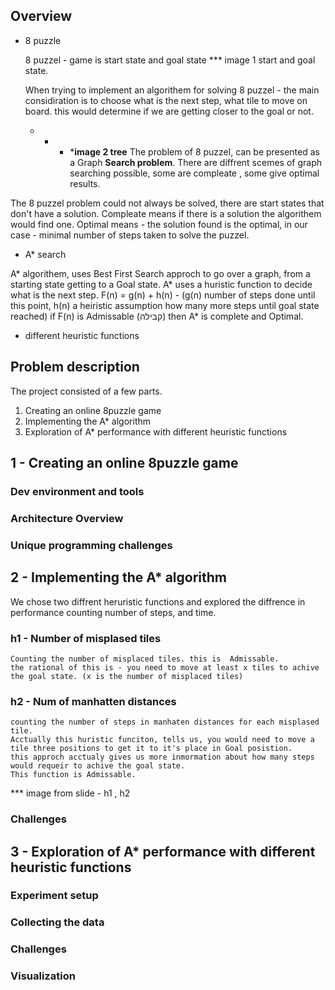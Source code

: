 
## Overview

* 8 puzzle

    8 puzzel - game is  start state and goal state
    *** image 1 start and goal state.
    
    
    When trying to implement an algorithem for solving 8 puzzel - the main considiration is to choose what is the next step, what tile to move on board. this would determine if we are getting closer to the goal or not.
     - - - ***image 2 tree**
The problem of 8 puzzel, can be presented as a Graph **Search problem**. 
There are diffrent scemes of graph searching  possible, some are compleate , some give optimal results.


The 8 puzzel problem could not always be solved, there are start states that don't have a solution.
Compleate means if there is a solution the algorithem would find one.
Optimal means - the solution found is the optimal, in our case - minimal number of steps taken to solve the puzzel.

        
* A* search 
 
A* algorithem, uses Best First Search approch to go over a graph, from a starting state getting to a Goal state.
A* uses a huristic function to decide what is the next step.
F(n) = g(n) + h(n)  - (g(n) number of steps done until this point, h(n) a heiristic assumption how many more steps until goal state reached)
if F(n) is Admissable (קבילה)  then  A* is complete and Optimal.



* different heuristic functions

## Problem description
The project consisted of a few parts.

1. Creating an online 8puzzle game
2. Implementing the A* algorithm
3. Exploration of A* performance with different heuristic functions

## 1 - Creating an online 8puzzle game
### Dev environment and tools

### Architecture Overview

### Unique programming challenges


## 2 - Implementing the A* algorithm
We chose two diffrent heruristic functions and explored the diffrence in performance counting number of steps, and time.


### h1 - Number of misplased tiles
    Counting the number of misplaced tiles. this is  Admissable.
    the rational of this is - you need to move at least x tiles to achive the goal state. (x is the number of misplaced tiles)
    

### h2 - Num of manhatten distances
    counting the number of steps in manhaten distances for each misplased tile.
    Acctually this huristic funciton, tells us, you would need to move a tile three positions to get it to it's place in Goal posistion.
    this approch acctualy gives us more inmormation about how many steps would requeir to achive the goal state.
    This function is Admissable.
    
*** image from slide - h1 , h2 

### Challenges

## 3 - Exploration of A* performance with different heuristic functions

### Experiment setup

### Collecting the data

### Challenges

### Visualization
